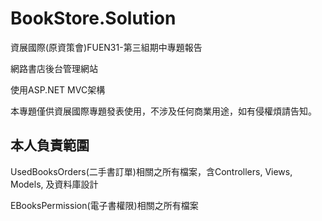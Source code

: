 # BookStore.Solution

資展國際(原資策會)FUEN31-第三組期中專題報告

網路書店後台管理網站

使用ASP.NET MVC架構

本專題僅供資展國際專題發表使用，不涉及任何商業用途，如有侵權煩請告知。


## 本人負責範圍

UsedBooksOrders(二手書訂單)相關之所有檔案，含Controllers, Views, Models, 及資料庫設計

EBooksPermission(電子書權限)相關之所有檔案
